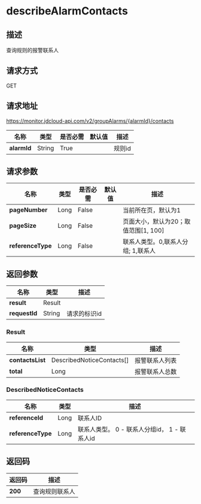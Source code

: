 # describeAlarmContacts


## 描述
查询规则的报警联系人

## 请求方式
GET

## 请求地址
https://monitor.jdcloud-api.com/v2/groupAlarms/{alarmId}/contacts

|名称|类型|是否必需|默认值|描述|
|---|---|---|---|---|
|**alarmId**|String|True| |规则id|

## 请求参数
|名称|类型|是否必需|默认值|描述|
|---|---|---|---|---|
|**pageNumber**|Long|False| |当前所在页，默认为1|
|**pageSize**|Long|False| |页面大小，默认为20；取值范围[1, 100]|
|**referenceType**|Long|False| |联系人类型。0,联系人分组; 1,联系人|


## 返回参数
|名称|类型|描述|
|---|---|---|
|**result**|Result| |
|**requestId**|String|请求的标识id|

### Result
|名称|类型|描述|
|---|---|---|
|**contactsList**|DescribedNoticeContacts[]|报警联系人列表|
|**total**|Long|报警联系人总数|
### DescribedNoticeContacts
|名称|类型|描述|
|---|---|---|
|**referenceId**|Long|联系人ID|
|**referenceType**|Long|联系人类型。 0 - 联系人分组id， 1 - 联系人id|

## 返回码
|返回码|描述|
|---|---|
|**200**|查询规则联系人|
